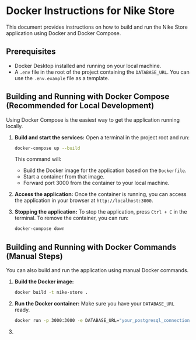 # Docker Instructions for Nike Store

This document provides instructions on how to build and run the Nike Store application using Docker and Docker Compose.

## Prerequisites

- Docker Desktop installed and running on your local machine.
- A `.env` file in the root of the project containing the `DATABASE_URL`. You can use the `.env.example` file as a template.

## Building and Running with Docker Compose (Recommended for Local Development)

Using Docker Compose is the easiest way to get the application running locally.

1.  **Build and start the services:**
    Open a terminal in the project root and run:
    ```sh
    docker-compose up --build
    ```
    This command will:
    - Build the Docker image for the application based on the `Dockerfile`.
    - Start a container from that image.
    - Forward port 3000 from the container to your local machine.

2.  **Access the application:**
    Once the container is running, you can access the application in your browser at `http://localhost:3000`.

3.  **Stopping the application:**
    To stop the application, press `Ctrl + C` in the terminal. To remove the container, you can run:
    ```sh
    docker-compose down
    ```

## Building and Running with Docker Commands (Manual Steps)

You can also build and run the application using manual Docker commands.

1.  **Build the Docker image:**
    ```sh
    docker build -t nike-store .
    ```

2.  **Run the Docker container:**
    Make sure you have your `DATABASE_URL` ready.
    ```sh
    docker run -p 3000:3000 -e DATABASE_URL="your_postgresql_connection_string" nike-store

3.